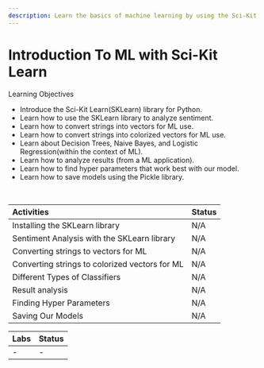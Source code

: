 ```yaml
---
description: Learn the basics of machine learning by using the Sci-Kit Learn!
---
```


# Introduction To ML with Sci-Kit Learn

Learning Objectives‌

* Introduce the Sci-Kit Learn\(SKLearn\) library for Python.
* Learn how to use the SKLearn library to analyze sentiment.
* Learn how to convert strings into vectors for ML use.
* Learn how to convert strings into colorized vectors for ML use.
* Learn about Decision Trees, Naive Bayes, and Logistic Regression\(within the context of ML\).
* Learn how to analyze results \(from a ML application\).
* Learn how to find hyper parameters that work best with our model.
* Learn how to save models using the Pickle library.

​

| Activities | Status |
| :--- | :--- |
| Installing the SKLearn library | N/A |
| Sentiment Analysis with the SKLearn library | N/A |
| Converting strings to vectors for ML | N/A |
| Converting strings to colorized vectors for ML | N/A |
| Different Types of Classifiers | N/A |
| Result analysis | N/A |
| Finding Hyper Parameters | N/A |
| Saving Our Models | N/A |

| Labs | Status |
| :--- | :--- |
| - | - |

